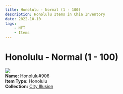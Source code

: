 ```yaml
---
title: Honolulu - Normal (1 - 100)
description: Honolulu Items in Chia Inventory
date: 2022-10-10
tags:
    - NFT
    - Items
---
```


# Honolulu - Normal (1 - 100)
<div class="item_thumbnail">
<img loading="lazy" src="https://jt3lso3t3epmys5u3hliajges5aieepygdu7cnbkrdu4pcuy.arweave.net/TPa_5O3PZHsxLtNn-WgCTEl0CCEfgw6fE0K_ojpx4qY"><br/>
<div><strong>Name:</strong> Honolulu#906</div>
<div><strong>Item Type:</strong> Honolulu</div>
<div><strong>Collection:</strong> <a href="https://www.spacescan.io/xch/nft/collection/col1lend2dcn558km4wcwta4xnkfv3xpcmlp9kyt0m909emvfxechlyqdl5ndg">City Illusion</a></div>
</div>

